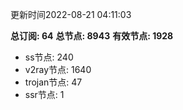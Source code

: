 更新时间2022-08-21 04:11:03

**总订阅: 64**
**总节点: 8943**
**有效节点: 1928**
- ss节点: 240
- v2ray节点: 1640
- trojan节点: 47
- ssr节点: 1
